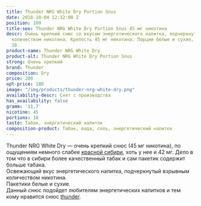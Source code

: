 ```yaml
---
title: Thunder NRG White Dry Portion Snus
date: 2018-10-04 12:32:00 Z
position: 109
title-seo: Thunder NRG White Dry Portion Snus 45 мг никотина
descr: Очень крепкий снюс со вкусом энергетического напитка, подчеркнутый взрывным
  количеством никотина. Крепость 45 мг никотина. Порции белые и сухие, их в банке
  18.
product-name: Thunder NRG White Dry
product-alt: Thunder NRG White Dry Portion Snus
strong: Очень крепкий
brand: Thunder
composition: Dry
price: 200
opt-price: 180
image: "/img/products/thunder-nrg-white-dry.png"
availability-descr: Снят с производства
has_availability: false
gramm: '11,7'
nicotine: 45
portions: 18
taste: Табак, энергетический напиток
composition-product: Табак, вода, соль, энергетический напиток
---
```


Thunder NRG White Dry — очень крепкий снюс (45 мг никотина), по ощущениям немного слабее [красной сибири](/siberia-white), хоть у нее и 42 мг. Дело в том что в сибири более качественный табак и сам пакетик содержит больше табака.<br>
Освежающий вкус энергетического напитка, подчеркнутый взрывным количеством никотина.<br>
Пакетики белые и сухие.<br>
Данный снюс подойдет любителям энергетических напитков и тем кому нравится снюс [thunder](/thunder).